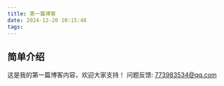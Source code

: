```yaml
---
title: 第一篇博客
date: 2024-12-20 10:15:48
tags:
---
```


## 简单介绍

这是我的第一篇博客内容，欢迎大家支持！
问题反馈: <773983534@qq.com>
